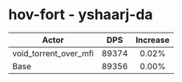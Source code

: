# hov-fort - yshaarj-da
| Actor | DPS | Increase |
|---|:---:|:---:|
|void_torrent_over_mfi|89374|0.02%|
|Base|89356|0.00%|
